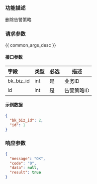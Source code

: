 ### 功能描述

删除告警策略

### 请求参数

{{ common_args_desc }}

#### 接口参数

| 字段      | 类型 | 必选 | 描述       |
| :-------- | ---- | ---- | ---------- |
| bk_biz_id | int  | 是   | 业务ID     |
| id        | int  | 是   | 告警策略ID |

#### 示例数据

```json
{
  "bk_biz_id": 2,
  "id": 1
}
```

### 响应参数

```json
{
  "message": "OK",
  "code": "0",
  "data": null,
  "result": true
}
```
